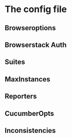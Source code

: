 # The config file

## Browseroptions

## Browserstack Auth

## Suites

## MaxInstances

## Reporters

## CucumberOpts

## Inconsistencies
